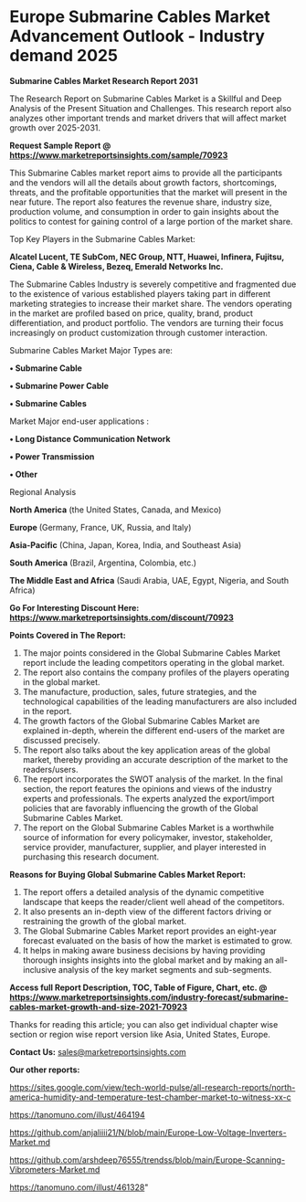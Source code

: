  # Europe Submarine Cables Market Advancement Outlook - Industry demand 2025

<strong>Submarine Cables Market Research Report 2031</strong>

The Research Report on Submarine Cables Market is a Skillful and Deep Analysis of the Present Situation and Challenges. This research report also analyzes other important trends and market drivers that will affect market growth over 2025-2031.

<strong>Request Sample Report @ <a href=https://www.marketreportsinsights.com/sample/70923>https://www.marketreportsinsights.com/sample/70923</a></strong>

This Submarine Cables market report aims to provide all the participants and the vendors will all the details about growth factors, shortcomings, threats, and the profitable opportunities that the market will present in the near future. The report also features the revenue share, industry size, production volume, and consumption in order to gain insights about the politics to contest for gaining control of a large portion of the market share.

Top Key Players in the Submarine Cables Market:

<strong>Alcatel Lucent, TE SubCom, NEC Group, NTT, Huawei, Infinera, Fujitsu, Ciena, Cable & Wireless, Bezeq, Emerald Networks Inc.</strong>

The Submarine Cables Industry is severely competitive and fragmented due to the existence of various established players taking part in different marketing strategies to increase their market share. The vendors operating in the market are profiled based on price, quality, brand, product differentiation, and product portfolio. The vendors are turning their focus increasingly on product customization through customer interaction.

Submarine Cables Market Major Types are:

<strong>• Submarine Cable

• Submarine Power Cable

• Submarine Cables</strong>

Market Major end-user applications :

<strong>• Long Distance Communication Network

• Power Transmission

• Other</strong>

Regional Analysis

</u><strong><b>North America</b></strong> (the United States, Canada, and Mexico)

<strong><b>Europe </b></strong>(Germany, France, UK, Russia, and Italy)

<strong><b>Asia-Pacific</b></strong> (China, Japan, Korea, India, and Southeast Asia)

<strong><b>South America</b></strong> (Brazil, Argentina, Colombia, etc.)

<strong><b>The Middle East and Africa</b></strong> (Saudi Arabia, UAE, Egypt, Nigeria, and South Africa)

<strong>Go For Interesting Discount Here: <a href=https://www.marketreportsinsights.com/discount/70923>https://www.marketreportsinsights.com/discount/70923</a></strong>

<strong>Points Covered in The Report:</strong>
<ol>
  <li>The major points considered in the Global Submarine Cables Market report include the leading competitors operating in the global market.</li>
  <li>The report also contains the company profiles of the players operating in the global market.</li>
  <li>The manufacture, production, sales, future strategies, and the technological capabilities of the leading manufacturers are also included in the report.</li>
  <li>The growth factors of the Global Submarine Cables Market are explained in-depth, wherein the different end-users of the market are discussed precisely.</li>
  <li>The report also talks about the key application areas of the global market, thereby providing an accurate description of the market to the readers/users.</li>
  <li>The report incorporates the SWOT analysis of the market. In the final section, the report features the opinions and views of the industry experts and professionals. The experts analyzed the export/import policies that are favorably influencing the growth of the Global Submarine Cables Market.</li>
  <li>The report on the Global Submarine Cables Market is a worthwhile source of information for every policymaker, investor, stakeholder, service provider, manufacturer, supplier, and player interested in purchasing this research document.</li>
</ol>
<strong>Reasons for Buying Global Submarine Cables Market Report:</strong>

<ol>
  <li>The report offers a detailed analysis of the dynamic competitive landscape that keeps the reader/client well ahead of the competitors.</li>
  <li>It also presents an in-depth view of the different factors driving or restraining the growth of the global market.</li>
  <li>The Global Submarine Cables Market report provides an eight-year forecast evaluated on the basis of how the market is estimated to grow.</li>
  <li>It helps in making aware business decisions by having providing thorough insights insights into the global market and by making an all-inclusive analysis of the key market segments and sub-segments.</li>
</ol>
<strong>Access full Report Description, TOC, Table of Figure, Chart, etc. @ <a href=https://www.marketreportsinsights.com/industry-forecast/submarine-cables-market-growth-and-size-2021-70923>https://www.marketreportsinsights.com/industry-forecast/submarine-cables-market-growth-and-size-2021-70923</a></strong>


Thanks for reading this article; you can also get individual chapter wise section or region wise report version like Asia, United States, Europe.

<strong>Contact Us:</strong>
sales@marketreportsinsights.com

<strong>Our other reports:</strong>

<a href=https://sites.google.com/view/tech-world-pulse/all-research-reports/north-america-humidity-and-temperature-test-chamber-market-to-witness-xx-c>https://sites.google.com/view/tech-world-pulse/all-research-reports/north-america-humidity-and-temperature-test-chamber-market-to-witness-xx-c</a>

<a href=https://tanomuno.com/illust/464194>https://tanomuno.com/illust/464194</a>

<a href=https://github.com/anjaliiii21/N/blob/main/Europe-Low-Voltage-Inverters-Market.md>https://github.com/anjaliiii21/N/blob/main/Europe-Low-Voltage-Inverters-Market.md</a>

<a href=https://github.com/arshdeep76555/trendss/blob/main/Europe-Scanning-Vibrometers-Market.md>https://github.com/arshdeep76555/trendss/blob/main/Europe-Scanning-Vibrometers-Market.md</a>

<a href=https://tanomuno.com/illust/461328>https://tanomuno.com/illust/461328</a>"
